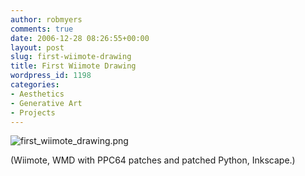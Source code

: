```yaml
---
author: robmyers
comments: true
date: 2006-12-28 08:26:55+00:00
layout: post
slug: first-wiimote-drawing
title: First Wiimote Drawing
wordpress_id: 1198
categories:
- Aesthetics
- Generative Art
- Projects
---
```


![first_wiimote_drawing.png](/wp-content/uploads/2006/12/first_wiimote_drawing.png)  
  
(Wiimote, WMD with PPC64 patches and patched Python, Inkscape.)  


